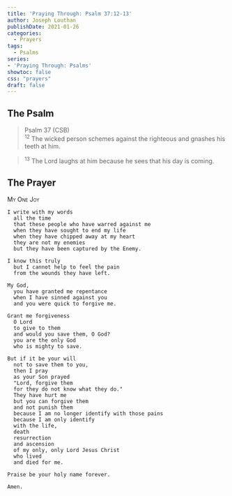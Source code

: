 ```yaml
---
title: 'Praying Through: Psalm 37:12-13'
author: Joseph Louthan
publishDate: 2021-01-26
categories:
  - Prayers
tags:
  - Psalms
series:
- 'Praying Through: Psalms'
showtoc: false
css: "prayers"
draft: false
---
```

## The Psalm

>Psalm 37 (CSB)  
><sup>12</sup> The wicked person schemes against the righteous and gnashes his teeth at him. 

><sup>13</sup> The Lord laughs at him because he sees that his day is coming. 

## The Prayer

<div style="font-variant: small-caps;">
My One Joy
</div>

```text
I write with my words
  all the time
  that these people who have warred against me
  when they have sought to end my life
  when they have chipped away at my heart
  they are not my enemies
  but they have been captured by the Enemy.

I know this truly
  but I cannot help to feel the pain
  from the wounds they have left.

My God,
  you have granted me repentance
  when I have sinned against you 
  and you were quick to forgive me.

Grant me forgiveness
  O Lord
  to give to them
  and would you save them, O God?
  you are the only God
  who is mighty to save.

But if it be your will
  not to save them to you,
  then I pray
  as your Son prayed
  "Lord, forgive them
  for they do not know what they do."
  They have hurt me
  but you can forgive them
  and not punish them
  because I am no longer identify with those pains
  because I am only identify
  with the life,
  death
  resurrection
  and ascension 
  of my only, only Lord Jesus Christ
  who lived
  and died for me.

Praise be your holy name forever.

Amen.
```
